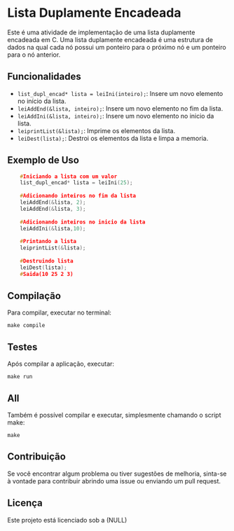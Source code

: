 # Lista Duplamente Encadeada

Este é uma atividade de implementação de uma lista duplamente encadeada em C. Uma lista duplamente encadeada é uma estrutura de dados na qual cada nó possui um ponteiro para o próximo nó e um ponteiro para o nó anterior.

## Funcionalidades

- `list_dupl_encad* lista = leiIni(inteiro);`: Insere um novo elemento no início da lista.
- `leiAddEnd(&lista, inteiro);`: Insere um novo elemento no fim da lista.
- `leiAddIni(&lista, inteiro);`: Insere um novo elemento no inicio da lista.
- `leiprintList(&lista);`: Imprime os elementos da lista.
- `leiDest(lista);`: Destroi os elementos da lista e limpa a memoria.

## Exemplo de Uso

```C
    #Iniciando a lista com um valor
    list_dupl_encad* lista = leiIni(25);
    
    #Adicionando inteiros no fim da lista
    leiAddEnd(&lista, 2);
    leiAddEnd(&lista, 3);
    
    #Adicionando inteiros no inicio da lista
    leiAddIni(&lista,10);
    
    #Printando a lista
    leiprintList(&lista);
    
    #Destruindo lista
    leiDest(lista);
    #Saida(10 25 2 3)
   ```
   
## Compilação
Para compilar, executar no terminal:

``` 
make compile 
```
## Testes
Após compilar a aplicação, executar:

``` 
make run 
```
## All
Também é possível compilar e executar, simplesmente chamando o script make:

``` 
make
```

## Contribuição

Se você encontrar algum problema ou tiver sugestões de melhoria, sinta-se à vontade para contribuir abrindo uma issue ou enviando um pull request.

## Licença

Este projeto está licenciado sob a (NULL)

